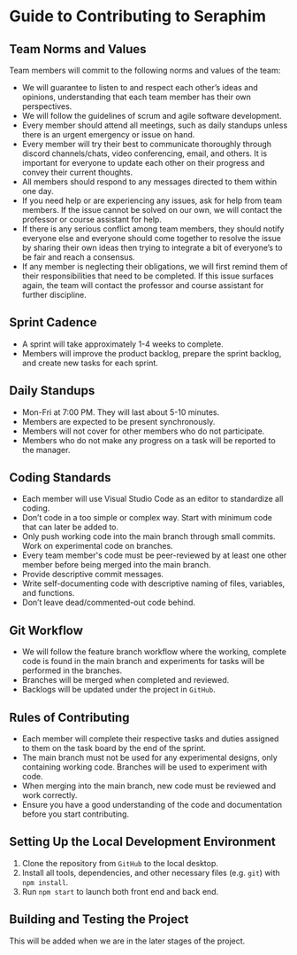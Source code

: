 # Guide to Contributing to Seraphim

## Team Norms and Values

Team members will commit to the following norms and values of the team:

* We will guarantee to listen to and respect each other’s ideas and opinions, understanding that each team member has their own perspectives.
* We will follow the guidelines of scrum and agile software development.
* Every member should attend all meetings, such as daily standups unless there is an urgent emergency or issue on hand. 
* Every member will try their best to communicate thoroughly through discord channels/chats, video conferencing, email, and others. It is important for everyone to update each other on their progress and convey their current thoughts. 
* All members should respond to any messages directed to them within one day. 
* If you need help or are experiencing any issues, ask for help from team members. If the issue cannot be solved on our own, we will contact the professor or course assistant for help. 
* If there is any serious conflict among team members, they should notify everyone else and everyone should come together to resolve the issue by sharing their own ideas then trying to integrate a bit of everyone’s to be fair and reach a consensus.
* If any member is neglecting their obligations, we will first remind them of their responsibilities that need to be completed. If this issue surfaces again, the team will contact the professor and course assistant for further discipline. 

## Sprint Cadence

* A sprint will take approximately 1-4 weeks to complete. 
* Members will improve the product backlog, prepare the sprint backlog, and create new tasks for each sprint. 

## Daily Standups 

* Mon-Fri at 7:00 PM. They will last about 5-10 minutes.
* Members are expected to be present synchronously.
* Members will not cover for other members who do not participate.
* Members who do not make any progress on a task will be reported to the manager. 

## Coding Standards
* Each member will use Visual Studio Code as an editor to standardize all coding.
* Don’t code in a too simple or complex way. Start with minimum code that can later be added to.
* Only push working code into the main branch through small commits. Work on experimental code on branches. 
* Every team member's code must be peer-reviewed by at least one other member before being merged into the main branch.
* Provide descriptive commit messages.
* Write self-documenting code with descriptive naming of files, variables, and functions.
* Don’t leave dead/commented-out code behind. 

## Git Workflow

* We will follow the feature branch workflow where the working, complete code is found in the main branch and experiments for tasks will be performed in the branches.
* Branches will be merged when completed and reviewed. 
* Backlogs will be updated under the project in `GitHub`. 

## Rules of Contributing

* Each member will complete their respective tasks and duties assigned to them on the task board by the end of the sprint. 
* The main branch must not be used for any experimental designs, only containing working code. Branches will be used to experiment with code. 
* When merging into the main branch, new code must be reviewed and work correctly. 
* Ensure you have a good understanding of the code and documentation before you start contributing.

## Setting Up the Local Development Environment

1. Clone the repository from `GitHub` to the local desktop. 
2. Install all tools, dependencies, and other necessary files (e.g. `git`) with `npm install`. 
3. Run `npm start` to launch both front end and back end.

## Building and Testing the Project

This will be added when we are in the later stages of the project.